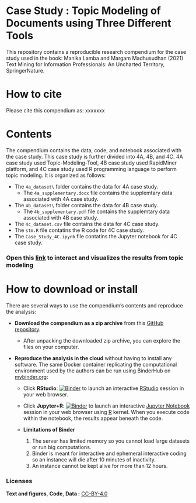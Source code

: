 # Case Study : Topic Modeling of Documents using Three Different Tools

This repository contains a reproducible research compendium for the case study used in the book:
Manika Lamba and Margam Madhusudhan (2021) Text Mining for Information Professionals: An Uncharted Territory, SpringerNature. 

# How to cite
Please cite this compendium as: xxxxxxx

# Contents
The compendium contains the data, code, and notebook associated with the case study. This case study is further divided into 4A, 4B, and 4C. 4A case study used Topic-Modeling-Tool, 4B case study used RapidMiner platform, and 4C case study used R programming language to perform topic modeling. It is organized as follows:

  - The `4a_dataset\` folder contains the data for 4A case study.
    - The `4a_supplementary.docx` file contains the supplemtary data associated with 4A case study.
  - The `4b_dataset\` folder contains the data for 4B case study.
    - The `4b_supplementary.pdf` file contains the supplemtary data associated with 4B case study.
  - The `4c_dataset.csv` file contains the data for 4C case study.
  - The `stm.R` file contatins the R code for 4C case study.
  - The `Case_Study_4C.ipynb` file contatins the Jupyter notebook for 4C case study.

### Open this [link](https://textmining-infopros.github.io/chapter4/) to interact and visualizes the results from topic modeling

# How to download or install
There are several ways to use the compendium’s contents and reproduce
the analysis:

  - **Download the compendium as a zip archive** from this [GitHub
    repository](https://github.com/textmining-infopros/chapter4/archive/master.zip).
    
      - After unpacking the downloaded zip archive, you can explore the
        files on your computer.

  - **Reproduce the analysis in the cloud** without having to install
    any software. The same Docker container replicating the
    computational environment used by the authors can be run using
    BinderHub on [mybinder.org](https://mybinder.org/):
  
      - Click
        **RStudio**: [![Binder](http://mybinder.org/badge_logo.svg)](http://mybinder.org/v2/gh/textmining-infopros/chapter4/master?urlpath=rstudio) to launch an interactive 
        [RStudio](https://rstudio.com/) session in your web browser.
        
      - Click
        **Jupyter+R**: [![Binder](http://mybinder.org/badge_logo.svg)](http://mybinder.org/v2/gh/textmining-infopros/chapter4/master?filepath=Case_Study_4C.ipynb) to launch an interactive [Jupyter Notebook](https://jupyter.org/) session in your web browser using [R](https://cloud.r-project.org/index.html) kernel. When you execute code within the notebook, the results appear beneath the code.
        
       - **Limitations of Binder**
         1. The server has limited memory so you cannot load large datasets or run big computations.
         2. Binder is meant for interactive and ephemeral interactive coding so an instance will die after 10 minutes of inactivity.
         3. An instance cannot be kept alive for more than 12 hours.

### Licenses

**Text and figures**, **Code**, **Data :** [CC-BY-4.0](http://creativecommons.org/licenses/by/4.0/)
